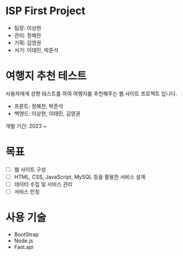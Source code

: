 # ISP First Project

- 팀장: 이상현
- 관리: 정해찬
- 기획: 김영권
- 서기: 이태민, 박준석

# 여행지 추천 테스트

사용자에게 성향 테스트를 하여 여행지를 추천해주는 웹 사이트 프로젝트 입니다.

- 프론트: 정해찬, 박준석
- 백앤드: 이상현, 이태민, 김영권

개발 기간: 2023 ~

# 목표

- [ ] 웹 사이트 구성
- [ ] HTML, CSS, JavaScript, MySQL 등을 활용한 서비스 설계
- [ ] 데이터 수집 및 서비스 관리
- [ ] 서비스 런칭

# 사용 기술

- BootStrap
- Node.js
- Fast.api
